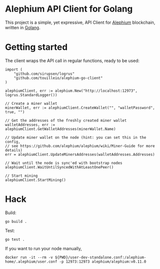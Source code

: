 Alephium API Client for Golang
====

This project is a simple, yet expressive, API Client
for [Alephium](https://alephium.org/) blockchain,
written in [Golang](https://golang.org/).

# Getting started

The client wraps the API call in regular functions, ready to be used:

```
import (
	"github.com/sirupsen/logrus"
	"github.com/touilleio/alephium-go-client"
)

alephiumClient, err := alephium.New("http://localhost:12973", logrus.StandardLogger())

// Create a miner wallet
minerWallet, err := alephiumClient.CreateWallet("", "walletPassword", true, "")

// Get the addresses of the freshly created miner wallet
walletAddresses, err := alephiumClient.GetWalletAddresses(minerWallet.Name)

// Update miner wallet on the node (hint: you can set this in the config,
// see https://github.com/alephium/alephium/wiki/Miner-Guide for more details)
err = alephiumClient.UpdateMinersAddresses(walletAddresses.Addresses)

// Wait until the node is sync'ed with bootstrap nodes
alephiumClient.WaitUntilSyncedWithAtLeastOnePeer()

// Start mining
alephiumClient.StartMining()
```

# Hack

Build:

```
go build .
```

Test:

```
go test .
```

If you want to run your node manually,

```
docker run -it --rm -v ${PWD}/user-dev-standalone.conf:/alephium-home/.alephium/user.conf -p 12973:12973 alephium/alephium:v0.11.0
```
